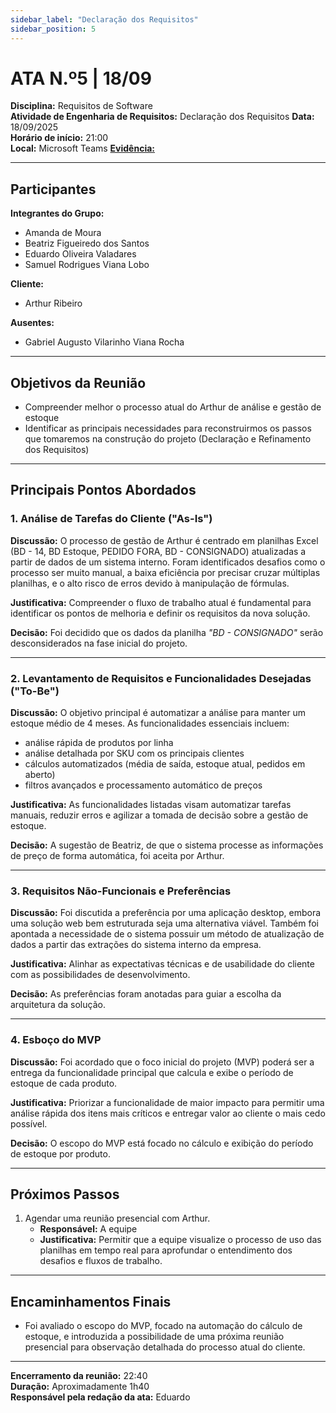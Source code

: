 ```yaml
---
sidebar_label: "Declaração dos Requisitos"
sidebar_position: 5
---
```

# ATA N.º5 | 18/09  

**Disciplina:** Requisitos de Software  
**Atividade de Engenharia de Requisitos:** Declaração dos Requisitos
**Data:** 18/09/2025  
**Horário de início:** 21:00  
**Local:** Microsoft Teams
[**Evidência:**](https://unbbr.sharepoint.com/:v:/s/BASED/EcecFTlLaX5Hq4UOwGJp0VQBuc4ZfW79XYq5GVsVkmftGA?e=ich7zC&nav=eyJyZWZlcnJhbEluZm8iOnsicmVmZXJyYWxBcHAiOiJTdHJlYW1XZWJBcHAiLCJyZWZlcnJhbFZpZXciOiJTaGFyZURpYWxvZy1MaW5rIiwicmVmZXJyYWxBcHBQbGF0Zm9ybSI6IldlYiIsInJlZmVycmFsTW9kZSI6InZpZXcifX0%3D) 

---

## Participantes  

**Integrantes do Grupo:**  
- Amanda de Moura  
- Beatriz Figueiredo dos Santos  
- Eduardo Oliveira Valadares  
- Samuel Rodrigues Viana Lobo  

**Cliente:**  
- Arthur Ribeiro  

**Ausentes:**  
- Gabriel Augusto Vilarinho Viana Rocha  

---

## Objetivos da Reunião  
- Compreender melhor o processo atual do Arthur de análise e gestão de estoque  
- Identificar as principais necessidades para reconstruirmos os passos que tomaremos na construção do projeto (Declaração e Refinamento dos Requisitos)

---

## Principais Pontos Abordados  

### 1. Análise de Tarefas do Cliente ("As-Is")  
**Discussão:** O processo de gestão de Arthur é centrado em planilhas Excel (BD - 14, BD Estoque, PEDIDO FORA, BD - CONSIGNADO) atualizadas a partir de dados de um sistema interno. Foram identificados desafios como o processo ser muito manual, a baixa eficiência por precisar cruzar múltiplas planilhas, e o alto risco de erros devido à manipulação de fórmulas.  

**Justificativa:** Compreender o fluxo de trabalho atual é fundamental para identificar os pontos de melhoria e definir os requisitos da nova solução.  

**Decisão:** Foi decidido que os dados da planilha *"BD - CONSIGNADO"* serão desconsiderados na fase inicial do projeto.  

---

### 2. Levantamento de Requisitos e Funcionalidades Desejadas ("To-Be")  
**Discussão:** O objetivo principal é automatizar a análise para manter um estoque médio de 4 meses. As funcionalidades essenciais incluem:  
- análise rápida de produtos por linha  
- análise detalhada por SKU com os principais clientes  
- cálculos automatizados (média de saída, estoque atual, pedidos em aberto)  
- filtros avançados e processamento automático de preços  

**Justificativa:** As funcionalidades listadas visam automatizar tarefas manuais, reduzir erros e agilizar a tomada de decisão sobre a gestão de estoque.  

**Decisão:** A sugestão de Beatriz, de que o sistema processe as informações de preço de forma automática, foi aceita por Arthur.  

---

### 3. Requisitos Não-Funcionais e Preferências  
**Discussão:** Foi discutida a preferência por uma aplicação desktop, embora uma solução web bem estruturada seja uma alternativa viável. Também foi apontada a necessidade de o sistema possuir um método de atualização de dados a partir das extrações do sistema interno da empresa.  

**Justificativa:** Alinhar as expectativas técnicas e de usabilidade do cliente com as possibilidades de desenvolvimento.  

**Decisão:** As preferências foram anotadas para guiar a escolha da arquitetura da solução.  

---

### 4. Esboço do MVP  
**Discussão:** Foi acordado que o foco inicial do projeto (MVP) poderá ser a entrega da funcionalidade principal que calcula e exibe o período de estoque de cada produto.  

**Justificativa:** Priorizar a funcionalidade de maior impacto para permitir uma análise rápida dos itens mais críticos e entregar valor ao cliente o mais cedo possível.  

**Decisão:** O escopo do MVP está focado no cálculo e exibição do período de estoque por produto.  

---

## Próximos Passos  
1. Agendar uma reunião presencial com Arthur.  
   - **Responsável:** A equipe  
   - **Justificativa:** Permitir que a equipe visualize o processo de uso das planilhas em tempo real para aprofundar o entendimento dos desafios e fluxos de trabalho.  

---

## Encaminhamentos Finais  
- Foi avaliado o escopo do MVP, focado na automação do cálculo de estoque, e introduzida a possibilidade de uma próxima reunião presencial para observação detalhada do processo atual do cliente.  

---

**Encerramento da reunião:** 22:40  
**Duração:** Aproximadamente 1h40  
**Responsável pela redação da ata:** Eduardo  
